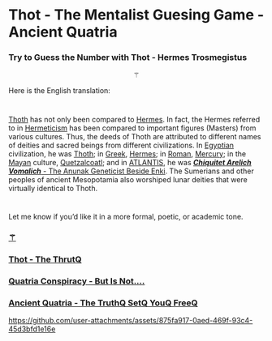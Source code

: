 

# Thot - The Mentalist Guesing Game  - Ancient Quatria

### Try to Guess the Number with Thot - Hermes Trosmegistus



<p align="center">
  <a href="https://fabianacampanari.github.io/The-Mentalist/" target="_blank" style="text-decoration: none;">
    <span style="font-size: 200 px;">⚚</span>
  </a>
</p>

Here is the English translation:

#

[Thoth]() has not only been compared to [Hermes](). In fact, the Hermes referred to in [Hermeticism]() has been compared to important figures (Masters) from various cultures. Thus, the deeds of Thoth are attributed to different names of deities and sacred beings from different civilizations. In [Egyptian]() civilization, he was [Thoth](); in [Greek](), [Hermes](); in [Roman](), [Mercury](); in the [Mayan]() culture, [Quetzalcoatl](); and in [ATLANTIS](), he was [***Chiquitet Arelich Vomalich*** - The Anunak Geneticist Beside Enki](). The Sumerians and other peoples of ancient Mesopotamia also worshiped lunar deities that were virtually identical to Thoth.

#

Let me know if you’d like it in a more formal, poetic, or academic tone.


### [⚚](https://fabianacampanari.github.io/Thot-MentalistQ-GameQ/)  

### [Thot - The ThrutQ](https://thoth3126.com.br/)

### [Quatria Conspiracy - But Is Not....](https://www.timboucher.ca/?s=quatria)

### [Ancient Quatria - The TruthQ SetQ YouQ FreeQ ](https://lostbooks.gumroad.com/l/quatria-conspiracy)



https://github.com/user-attachments/assets/875fa917-0aed-469f-93c4-45d3bfd1e16e
